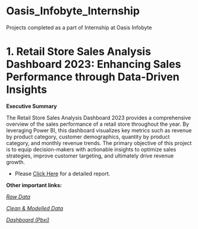 # Oasis_Infobyte_Internship
Projects completed as a part of Internship at Oasis Infobyte 

# 1. Retail Store Sales Analysis Dashboard 2023: Enhancing Sales Performance through Data-Driven Insights
**Executive Summary**
  
The Retail Store Sales Analysis Dashboard 2023 provides a comprehensive overview of the sales performance of a retail store throughout the year. By leveraging Power BI, this dashboard visualizes key metrics such as revenue by product category, customer demographics, quantity by product category, and monthly revenue trends. The primary objective of this project is to equip decision-makers with actionable insights to optimize sales strategies, improve customer targeting, and ultimately drive revenue growth.

* Please [Click Here](https://github.com/anasuyakunnath/Oasis_Infobyte_Internship/blob/main/Retail%20Store%20Sales%20Analysis%20Dashboard%202023.pdf) for a detailed report.

**Other important links:**

*[Raw Data](https://github.com/anasuyakunnath/Oasis_Infobyte_Internship/blob/main/retail_sales_dataset_Raw.csv)*

*[Clean & Modelled Data](https://github.com/anasuyakunnath/Oasis_Infobyte_Internship/blob/main/Retail_Data_Cleaned.xlsx)*

*[Dashboard (Pbxi)](https://github.com/anasuyakunnath/Oasis_Infobyte_Internship/blob/main/Retail_Sales_Dashboard_Task%201.pbix)*

